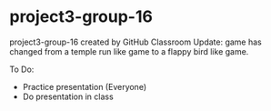 # project3-group-16
project3-group-16 created by GitHub Classroom
Update: game has changed from a temple run like game to
        a flappy bird like game.
        
To Do:
- Practice presentation (Everyone)
- Do presentation in class
